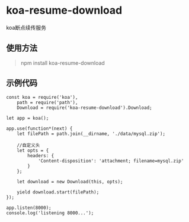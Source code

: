 koa-resume-download
==================
koa断点续传服务


使用方法
------------------
>npm install koa-resume-download

示例代码
------------------
```
const koa = require('koa'),
    path = require('path'),
    Download = require('koa-resume-download').Download;

let app = koa();

app.use(function*(next) {
    let filePath = path.join(__dirname, './data/mysql.zip');

	//自定义头
    let opts = {
        headers: {
            'Content-disposition': 'attachment; filename=mysql.zip'
        }
    };
	
    let download = new Download(this, opts);

    yield download.start(filePath);
});

app.listen(8000);
console.log('listening 8000...');

```